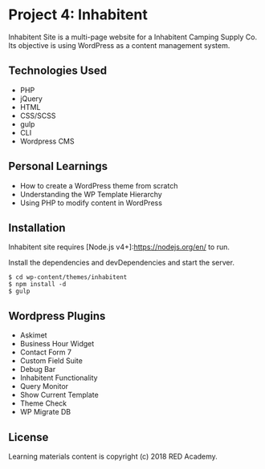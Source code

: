 # Project 4: Inhabitent

Inhabitent Site is a multi-page website for a Inhabitent Camping Supply Co. Its objective is using WordPress as a content management system.

## **Technologies Used**

- PHP
- jQuery
- HTML
- CSS/SCSS
- gulp
- CLI
- Wordpress CMS

## **Personal Learnings**

- How to create a WordPress theme from scratch
- Understanding the WP Template Hierarchy
- Using PHP to modify content in WordPress

## **Installation**

Inhabitent site requires [Node.js v4+]:https://nodejs.org/en/ to run.

Install the dependencies and devDependencies and start the server.

```
$ cd wp-content/themes/inhabitent
$ npm install -d
$ gulp
```

## **Wordpress Plugins**

- Askimet
- Business Hour Widget
- Contact Form 7
- Custom Field Suite
- Debug Bar
- Inhabitent Functionality
- Query Monitor
- Show Current Template
- Theme Check
- WP Migrate DB

## **License**

Learning materials content is copyright (c) 2018 RED Academy.
